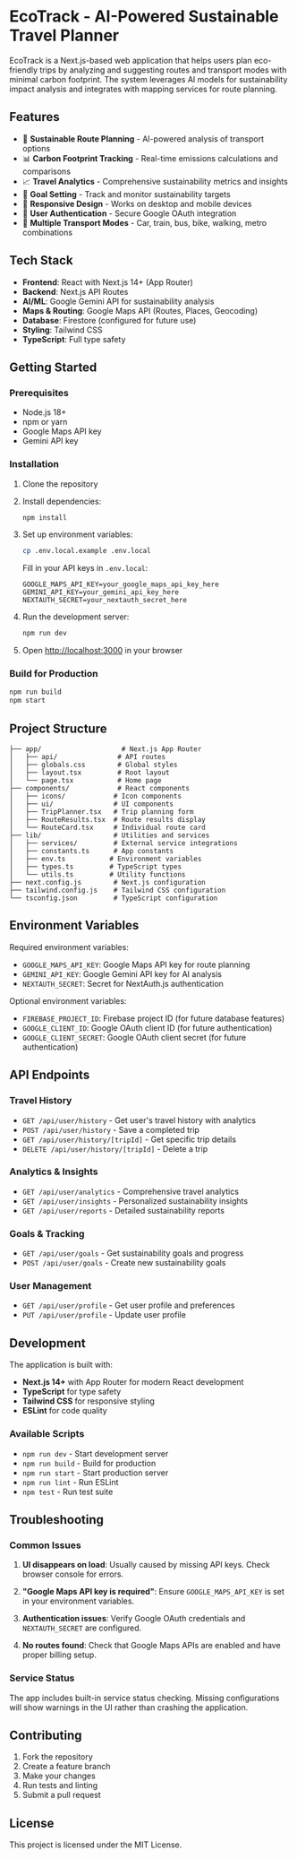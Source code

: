 # EcoTrack - AI-Powered Sustainable Travel Planner

EcoTrack is a Next.js-based web application that helps users plan eco-friendly trips by analyzing and suggesting routes and transport modes with minimal carbon footprint. The system leverages AI models for sustainability impact analysis and integrates with mapping services for route planning.

## Features

- 🌱 **Sustainable Route Planning** - AI-powered analysis of transport options
- 📊 **Carbon Footprint Tracking** - Real-time emissions calculations and comparisons
- 📈 **Travel Analytics** - Comprehensive sustainability metrics and insights
- 🎯 **Goal Setting** - Track and monitor sustainability targets
- 📱 **Responsive Design** - Works on desktop and mobile devices
- 🔐 **User Authentication** - Secure Google OAuth integration
- 🚗 **Multiple Transport Modes** - Car, train, bus, bike, walking, metro combinations

## Tech Stack

- **Frontend**: React with Next.js 14+ (App Router)
- **Backend**: Next.js API Routes
- **AI/ML**: Google Gemini API for sustainability analysis
- **Maps & Routing**: Google Maps API (Routes, Places, Geocoding)
- **Database**: Firestore (configured for future use)
- **Styling**: Tailwind CSS
- **TypeScript**: Full type safety

## Getting Started

### Prerequisites

- Node.js 18+ 
- npm or yarn
- Google Maps API key
- Gemini API key

### Installation

1. Clone the repository
2. Install dependencies:
   ```bash
   npm install
   ```

3. Set up environment variables:
   ```bash
   cp .env.local.example .env.local
   ```
   
   Fill in your API keys in `.env.local`:
   ```
   GOOGLE_MAPS_API_KEY=your_google_maps_api_key_here
   GEMINI_API_KEY=your_gemini_api_key_here
   NEXTAUTH_SECRET=your_nextauth_secret_here
   ```

4. Run the development server:
   ```bash
   npm run dev
   ```

5. Open [http://localhost:3000](http://localhost:3000) in your browser

### Build for Production

```bash
npm run build
npm start
```

## Project Structure

```
├── app/                    # Next.js App Router
│   ├── api/               # API routes
│   ├── globals.css        # Global styles
│   ├── layout.tsx         # Root layout
│   └── page.tsx           # Home page
├── components/            # React components
│   ├── icons/            # Icon components
│   ├── ui/               # UI components
│   ├── TripPlanner.tsx   # Trip planning form
│   ├── RouteResults.tsx  # Route results display
│   └── RouteCard.tsx     # Individual route card
├── lib/                  # Utilities and services
│   ├── services/         # External service integrations
│   ├── constants.ts      # App constants
│   ├── env.ts           # Environment variables
│   ├── types.ts         # TypeScript types
│   └── utils.ts         # Utility functions
├── next.config.js        # Next.js configuration
├── tailwind.config.js    # Tailwind CSS configuration
└── tsconfig.json         # TypeScript configuration
```

## Environment Variables

Required environment variables:

- `GOOGLE_MAPS_API_KEY`: Google Maps API key for route planning
- `GEMINI_API_KEY`: Google Gemini API key for AI analysis
- `NEXTAUTH_SECRET`: Secret for NextAuth.js authentication

Optional environment variables:

- `FIREBASE_PROJECT_ID`: Firebase project ID (for future database features)
- `GOOGLE_CLIENT_ID`: Google OAuth client ID (for future authentication)
- `GOOGLE_CLIENT_SECRET`: Google OAuth client secret (for future authentication)

## API Endpoints

### Travel History
- `GET /api/user/history` - Get user's travel history with analytics
- `POST /api/user/history` - Save a completed trip
- `GET /api/user/history/[tripId]` - Get specific trip details
- `DELETE /api/user/history/[tripId]` - Delete a trip

### Analytics & Insights
- `GET /api/user/analytics` - Comprehensive travel analytics
- `GET /api/user/insights` - Personalized sustainability insights
- `GET /api/user/reports` - Detailed sustainability reports

### Goals & Tracking
- `GET /api/user/goals` - Get sustainability goals and progress
- `POST /api/user/goals` - Create new sustainability goals

### User Management
- `GET /api/user/profile` - Get user profile and preferences
- `PUT /api/user/profile` - Update user profile

## Development

The application is built with:

- **Next.js 14+** with App Router for modern React development
- **TypeScript** for type safety
- **Tailwind CSS** for responsive styling
- **ESLint** for code quality

### Available Scripts

- `npm run dev` - Start development server
- `npm run build` - Build for production
- `npm run start` - Start production server
- `npm run lint` - Run ESLint
- `npm test` - Run test suite

## Troubleshooting

### Common Issues

1. **UI disappears on load**: Usually caused by missing API keys. Check browser console for errors.

2. **"Google Maps API key is required"**: Ensure `GOOGLE_MAPS_API_KEY` is set in your environment variables.

3. **Authentication issues**: Verify Google OAuth credentials and `NEXTAUTH_SECRET` are configured.

4. **No routes found**: Check that Google Maps APIs are enabled and have proper billing setup.

### Service Status

The app includes built-in service status checking. Missing configurations will show warnings in the UI rather than crashing the application.

## Contributing

1. Fork the repository
2. Create a feature branch
3. Make your changes
4. Run tests and linting
5. Submit a pull request

## License

This project is licensed under the MIT License.
